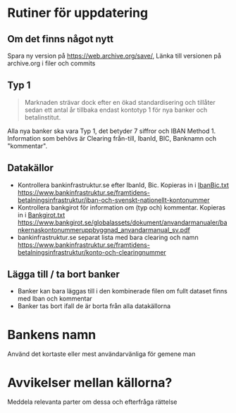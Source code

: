 # Rutiner för uppdatering

## Om det finns något nytt
Spara ny version på https://web.archive.org/save/, Länka till versionen på archive.org i filer och commits

## Typ 1
> Marknaden strävar dock efter en ökad standardisering och tillåter sedan ett antal år tillbaka endast kontotyp 1 för nya banker och betalinstitut.

Alla nya banker ska vara Typ 1, det betyder 7 siffror och IBAN Method 1.  
Information som behövs är Clearing från-till, IbanId, BIC, Banknamn och "kommentar".

## Datakällor
* Kontrollera bankinfrastruktur.se efter IbanId, Bic. Kopieras in i [IbanBic.txt](IbanBic.txt)  
https://www.bankinfrastruktur.se/framtidens-betalningsinfrastruktur/iban-och-svenskt-nationellt-kontonummer
* Kontrollera bankgirot för information om (typ och) kommentar. Kopieras in i [Bankgirot.txt](Bankgirot.txt)  
https://www.bankgirot.se/globalassets/dokument/anvandarmanualer/bankernaskontonummeruppbyggnad_anvandarmanual_sv.pdf
* bankinfrastruktur.se separat lista med bara clearing och namn  
https://www.bankinfrastruktur.se/framtidens-betalningsinfrastruktur/konto-och-clearingnummer

## Lägga till / ta bort banker
* Banker kan bara läggas till i den kombinerade filen om fullt dataset finns med Iban och kommentar
* Banker tas bort ifall de är borta från alla datakällorna

# Bankens namn
Använd det kortaste eller mest användarvänliga för gemene man

# Avvikelser mellan källorna?
Meddela relevanta parter om dessa och efterfråga rättelse
